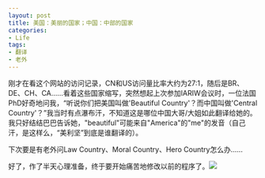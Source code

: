 ```yaml
---
layout: post
title: 美国：美丽的国家；中国：中部的国家
categories:
- Life
tags:
- 翻译
- 老外
---
```


刚才在看这个网站的访问记录，CN和US访问量比率大约为27:1，随后是BR、DE、CH、CA……看着这些国家缩写，突然想起上次参加IARIW会议时，一位法国PhD好奇地问我，“听说你们把美国叫做'Beautiful Country'？而中国叫做'Central Country'？”我当时有点瀑布汗，不知道这是哪位中国大哥/大姐如此翻译给她的。我只好结结巴巴告诉她，"beautiful"可能来自"America"的"me"的发音（自己汗，是这样么，“美利坚”到底是谁翻译的）。

下次要是有老外问Law Country、Moral Country、Hero Country怎么办……

好了，作了半天心理准备，终于要开始痛苦地修改以前的程序了。![](http://yihui.name/cn/wp-content/uploads/bo/emot/fear.gif)
